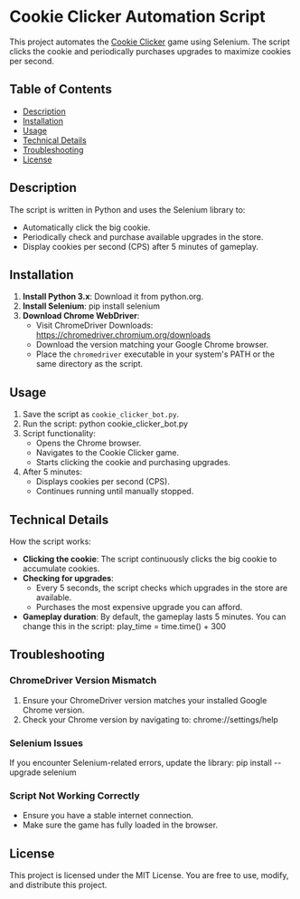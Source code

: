 # Cookie Clicker Automation Script

This project automates the [Cookie Clicker](https://orteil.dashnet.org/experiments/cookie/) game using Selenium. The script clicks the cookie and periodically purchases upgrades to maximize cookies per second.

## Table of Contents
- [Description](#description)
- [Installation](#installation)
- [Usage](#usage)
- [Technical Details](#technical-details)
- [Troubleshooting](#troubleshooting)
- [License](#license)

## Description

The script is written in Python and uses the Selenium library to:
- Automatically click the big cookie.
- Periodically check and purchase available upgrades in the store.
- Display cookies per second (CPS) after 5 minutes of gameplay.

## Installation

1. **Install Python 3.x**: Download it from python.org.
2. **Install Selenium**:
   pip install selenium
3. **Download Chrome WebDriver**:
   - Visit ChromeDriver Downloads: https://chromedriver.chromium.org/downloads
   - Download the version matching your Google Chrome browser.
   - Place the `chromedriver` executable in your system's PATH or the same directory as the script.

## Usage

1. Save the script as `cookie_clicker_bot.py`.
2. Run the script:
   python cookie_clicker_bot.py
3. Script functionality:
   - Opens the Chrome browser.
   - Navigates to the Cookie Clicker game.
   - Starts clicking the cookie and purchasing upgrades.
4. After 5 minutes:
   - Displays cookies per second (CPS).
   - Continues running until manually stopped.

## Technical Details

How the script works:
- **Clicking the cookie**: The script continuously clicks the big cookie to accumulate cookies.
- **Checking for upgrades**:
  - Every 5 seconds, the script checks which upgrades in the store are available.
  - Purchases the most expensive upgrade you can afford.
- **Gameplay duration**: By default, the gameplay lasts 5 minutes. You can change this in the script:
   play_time = time.time() + 300

## Troubleshooting

### ChromeDriver Version Mismatch
1. Ensure your ChromeDriver version matches your installed Google Chrome version.
2. Check your Chrome version by navigating to:
   chrome://settings/help

### Selenium Issues
If you encounter Selenium-related errors, update the library:
   pip install --upgrade selenium

### Script Not Working Correctly
- Ensure you have a stable internet connection.
- Make sure the game has fully loaded in the browser.

## License

This project is licensed under the MIT License. You are free to use, modify, and distribute this project.
